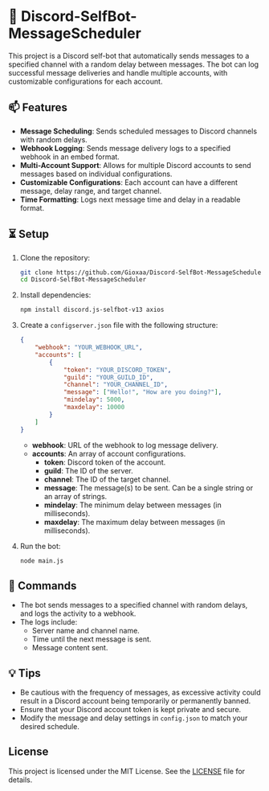 # 📖 Discord-SelfBot-MessageScheduler
This project is a Discord self-bot that automatically sends messages to a specified channel with a random delay between messages. The bot can log successful message deliveries and handle multiple accounts, with customizable configurations for each account.

## 📫 Features

- **Message Scheduling**: Sends scheduled messages to Discord channels with random delays.
- **Webhook Logging**: Sends message delivery logs to a specified webhook in an embed format.
- **Multi-Account Support**: Allows for multiple Discord accounts to send messages based on individual configurations.
- **Customizable Configurations**: Each account can have a different message, delay range, and target channel.
- **Time Formatting**: Logs next message time and delay in a readable format.
  
## ⏳ Setup

1. Clone the repository:
    ```bash
    git clone https://github.com/Gioxaa/Discord-SelfBot-MessageScheduler.git
    cd Discord-SelfBot-MessageScheduler
    ```

2. Install dependencies:
    ```bash
    npm install discord.js-selfbot-v13 axios
    ```

3. Create a `configserver.json` file with the following structure:
    ```json
    {
        "webhook": "YOUR_WEBHOOK_URL",
        "accounts": [
            {
                "token": "YOUR_DISCORD_TOKEN",
                "guild": "YOUR_GUILD_ID",
                "channel": "YOUR_CHANNEL_ID",
                "message": ["Hello!", "How are you doing?"],
                "mindelay": 5000,
                "maxdelay": 10000
            }
        ]
    }
    ```

    - **webhook**: URL of the webhook to log message delivery.
    - **accounts**: An array of account configurations.
        - **token**: Discord token of the account.
        - **guild**: The ID of the server.
        - **channel**: The ID of the target channel.
        - **message**: The message(s) to be sent. Can be a single string or an array of strings.
        - **mindelay**: The minimum delay between messages (in milliseconds).
        - **maxdelay**: The maximum delay between messages (in milliseconds).

4. Run the bot:
    ```bash
    node main.js
    ```

## 💬 Commands

- The bot sends messages to a specified channel with random delays, and logs the activity to a webhook.
- The logs include:
  - Server name and channel name.
  - Time until the next message is sent.
  - Message content sent.


## 💡 Tips

- Be cautious with the frequency of messages, as excessive activity could result in a Discord account being temporarily or permanently banned.
- Ensure that your Discord account token is kept private and secure.
- Modify the message and delay settings in `config.json` to match your desired schedule.

## License

This project is licensed under the MIT License. See the [LICENSE](LICENSE) file for details.
